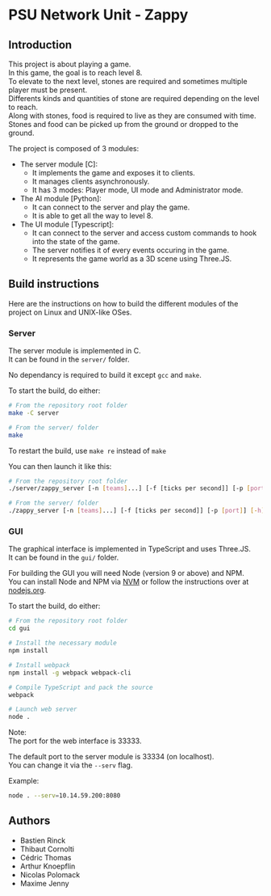 # PSU Network Unit - Zappy

## Introduction

This project is about playing a game.  
In this game, the goal is to reach level 8.  
To elevate to the next level, stones are required and sometimes multiple player must be present.  
Differents kinds and quantities of stone are required depending on the level to reach.  
Along with stones, food is required to live as they are consumed with time.  
Stones and food can be picked up from the ground or dropped to the ground.  

The project is composed of 3 modules:
- The server module [C]:
    - It implements the game and exposes it to clients.
    - It manages clients asynchronously.
    - It has 3 modes: Player mode, UI mode and Administrator mode.
- The AI module [Python]:
    - It can connect to the server and play the game.
    - It is able to get all the way to level 8.
- The UI module [Typescript]:
    - It can connect to the server and access custom commands to hook into the state of the game.
    - The server notifies it of every events occuring in the game.
    - It represents the game world as a 3D scene using Three.JS.

## Build instructions

Here are the instructions on how to build the different modules of the project on Linux and UNIX-like OSes.  

### Server

The server module is implemented in C.  
It can be found in the `server/` folder.  

No dependancy is required to build it except `gcc` and `make`.

To start the build, do either:
```bash
# From the repository root folder
make -C server

# From the server/ folder
make
```

To restart the build, use `make re` instead of `make`

You can then launch it like this:
```bash
# From the repository root folder
./server/zappy_server [-n [teams]...] [-f [ticks per second]] [-p [port]] [-h]

# From the server/ folder
./zappy_server [-n [teams]...] [-f [ticks per second]] [-p [port]] [-h]
```

### GUI

The graphical interface is implemented in TypeScript and uses Three.JS.  
It can be found in the `gui/` folder.  

For building the GUI you will need Node (version 9 or above) and NPM.  
You can install Node and NPM via [NVM](http://nvm.sh) or follow the instructions over at [nodejs.org](https://nodejs.org/en/download/current/).  

To start the build, do either:
```bash
# From the repository root folder
cd gui

# Install the necessary module
npm install

# Install webpack
npm install -g webpack webpack-cli

# Compile TypeScript and pack the source
webpack

# Launch web server
node .
```

Note:  
The port for the web interface is 33333.

The default port to the server module is 33334 (on localhost).  
You can change it via the `--serv` flag.

Example:
```bash
node . --serv=10.14.59.200:8080
```

## Authors
* Bastien Rinck
* Thibaut Cornolti
* Cédric Thomas
* Arthur Knoepflin
* Nicolas Polomack
* Maxime Jenny
